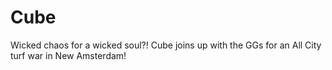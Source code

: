 # Cube
Wicked chaos for a wicked soul?! Cube joins up with the GGs for an All City turf war in New Amsterdam!
